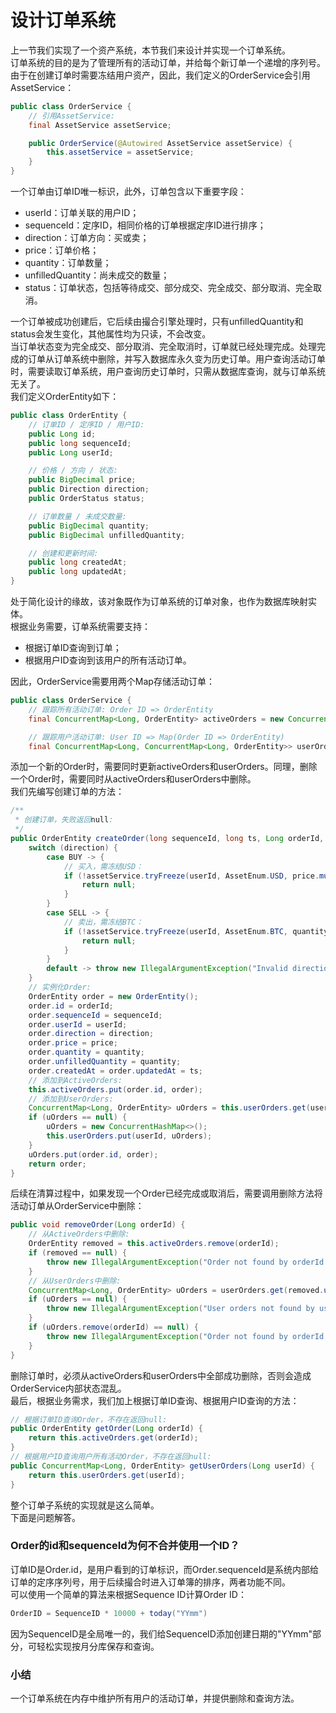 # 设计订单系统

上一节我们实现了一个资产系统，本节我们来设计并实现一个订单系统。<br />订单系统的目的是为了管理所有的活动订单，并给每个新订单一个递增的序列号。由于在创建订单时需要冻结用户资产，因此，我们定义的OrderService会引用AssetService：
```java
public class OrderService {
    // 引用AssetService:
    final AssetService assetService;

    public OrderService(@Autowired AssetService assetService) {
        this.assetService = assetService;
    }
}
```
一个订单由订单ID唯一标识，此外，订单包含以下重要字段：

- userId：订单关联的用户ID；
- sequenceId：定序ID，相同价格的订单根据定序ID进行排序；
- direction：订单方向：买或卖；
- price：订单价格；
- quantity：订单数量；
- unfilledQuantity：尚未成交的数量；
- status：订单状态，包括等待成交、部分成交、完全成交、部分取消、完全取消。

一个订单被成功创建后，它后续由撮合引擎处理时，只有unfilledQuantity和status会发生变化，其他属性均为只读，不会改变。<br />当订单状态变为完全成交、部分取消、完全取消时，订单就已经处理完成。处理完成的订单从订单系统中删除，并写入数据库永久变为历史订单。用户查询活动订单时，需要读取订单系统，用户查询历史订单时，只需从数据库查询，就与订单系统无关了。<br />我们定义OrderEntity如下：
```java
public class OrderEntity {
    // 订单ID / 定序ID / 用户ID:
    public Long id;
    public long sequenceId;
    public Long userId;

    // 价格 / 方向 / 状态:
    public BigDecimal price;
    public Direction direction;
    public OrderStatus status;

    // 订单数量 / 未成交数量:
    public BigDecimal quantity;
    public BigDecimal unfilledQuantity;

    // 创建和更新时间:
    public long createdAt;
    public long updatedAt;
}
```
处于简化设计的缘故，该对象既作为订单系统的订单对象，也作为数据库映射实体。<br />根据业务需要，订单系统需要支持：

- 根据订单ID查询到订单；
- 根据用户ID查询到该用户的所有活动订单。

因此，OrderService需要用两个Map存储活动订单：
```java
public class OrderService {
    // 跟踪所有活动订单: Order ID => OrderEntity
    final ConcurrentMap<Long, OrderEntity> activeOrders = new ConcurrentHashMap<>();

    // 跟踪用户活动订单: User ID => Map(Order ID => OrderEntity)
    final ConcurrentMap<Long, ConcurrentMap<Long, OrderEntity>> userOrders = new ConcurrentHashMap<>();
```
添加一个新的Order时，需要同时更新activeOrders和userOrders。同理，删除一个Order时，需要同时从activeOrders和userOrders中删除。<br />我们先编写创建订单的方法：
```java
/**
 * 创建订单，失败返回null:
 */
public OrderEntity createOrder(long sequenceId, long ts, Long orderId, Long userId, Direction direction, BigDecimal price, BigDecimal quantity) {
    switch (direction) {
        case BUY -> {
            // 买入，需冻结USD：
            if (!assetService.tryFreeze(userId, AssetEnum.USD, price.multiply(quantity))) {
                return null;
            }
        }
        case SELL -> {
            // 卖出，需冻结BTC：
            if (!assetService.tryFreeze(userId, AssetEnum.BTC, quantity)) {
                return null;
            }
        }
        default -> throw new IllegalArgumentException("Invalid direction.");
    }
    // 实例化Order:
    OrderEntity order = new OrderEntity();
    order.id = orderId;
    order.sequenceId = sequenceId;
    order.userId = userId;
    order.direction = direction;
    order.price = price;
    order.quantity = quantity;
    order.unfilledQuantity = quantity;
    order.createdAt = order.updatedAt = ts;
    // 添加到ActiveOrders:
    this.activeOrders.put(order.id, order);
    // 添加到UserOrders:
    ConcurrentMap<Long, OrderEntity> uOrders = this.userOrders.get(userId);
    if (uOrders == null) {
        uOrders = new ConcurrentHashMap<>();
        this.userOrders.put(userId, uOrders);
    }
    uOrders.put(order.id, order);
    return order;
}
```
后续在清算过程中，如果发现一个Order已经完成或取消后，需要调用删除方法将活动订单从OrderService中删除：
```java
public void removeOrder(Long orderId) {
    // 从ActiveOrders中删除:
    OrderEntity removed = this.activeOrders.remove(orderId);
    if (removed == null) {
        throw new IllegalArgumentException("Order not found by orderId in active orders: " + orderId);
    }
    // 从UserOrders中删除:
    ConcurrentMap<Long, OrderEntity> uOrders = userOrders.get(removed.userId);
    if (uOrders == null) {
        throw new IllegalArgumentException("User orders not found by userId: " + removed.userId);
    }
    if (uOrders.remove(orderId) == null) {
        throw new IllegalArgumentException("Order not found by orderId in user orders: " + orderId);
    }
}
```
删除订单时，必须从activeOrders和userOrders中全部成功删除，否则会造成OrderService内部状态混乱。<br />最后，根据业务需求，我们加上根据订单ID查询、根据用户ID查询的方法：
```java
// 根据订单ID查询Order，不存在返回null:
public OrderEntity getOrder(Long orderId) {
    return this.activeOrders.get(orderId);
}
// 根据用户ID查询用户所有活动Order，不存在返回null:
public ConcurrentMap<Long, OrderEntity> getUserOrders(Long userId) {
    return this.userOrders.get(userId);
}
```
整个订单子系统的实现就是这么简单。<br />下面是问题解答。
### Order的id和sequenceId为何不合并使用一个ID？
订单ID是Order.id，是用户看到的订单标识，而Order.sequenceId是系统内部给订单的定序序列号，用于后续撮合时进入订单簿的排序，两者功能不同。<br />可以使用一个简单的算法来根据Sequence ID计算Order ID：
```java
OrderID = SequenceID * 10000 + today("YYmm")
```
因为SequenceID是全局唯一的，我们给SequenceID添加创建日期的"YYmm"部分，可轻松实现按月分库保存和查询。
### 小结
一个订单系统在内存中维护所有用户的活动订单，并提供删除和查询方法。
